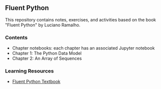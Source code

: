 <h2>Fluent Python</h2>


This repository contains notes, exercises, and activities based on the book "Fluent Python" by Luciano Ramalho.

<h3>Contents</h3>

* Chapter notebooks: each chapter has an associated Jupyter notebook
* Chapter 1: The Python Data Model
* Chapter 2: An Array of Sequences

<h3>Learning Resources</h3>

* [Fluent Python Textbook](https://www.amazon.com/Fluent-Python-Concise-Effective-Programming/dp/1491946008)

